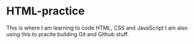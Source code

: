 # HTML-practice
This is where I am learning to code HTML, CSS and JavaScript
I am also using this to pracite building Git and Github stuff.
